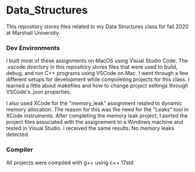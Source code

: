 # Data_Structures

This repository stores files related to my Data Structures class for fall 2020 at Marshall University. 

### Dev Environments

I built most of these assignments on MacOS using Visual Studio Code. The .vscode directory in this repository stores files that were used to build, debug, and run C++ programs using VSCode on Mac. I went through a few different setups for development while compoleting projects for this class. I learned a little about makefiles and how to change project settings through VSCode's .json properties.

I also used XCode for the "memory_leak" assignment related to dynamic memory allocation. The reason for this was the need for the "Leaks" tool in XCode instruments. After completing the memory leak project, I ported the project files associated with the assignement to a Windows machine and tested in Visual Studio. I received the same results. No memory leaks detected. 

### Compiler

All projects were compiled with g++ using c++ 17std